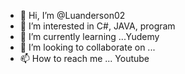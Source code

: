 - 👋 Hi, I’m @Luanderson02
- 👀 I’m interested in C#, JAVA, program
- 🌱 I’m currently learning ...Yudemy
- 💞️ I’m looking to collaborate on ...
- 📫 How to reach me ... Youtube

<!---
Luanderson02/Luanderson02 is a ✨ special ✨ repository because its `README.md` (this file) appears on your GitHub profile.
You can click the Preview link to take a look at your changes.
--->
